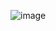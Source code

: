 ![image](https://github.com/beelzekamibub/dotnet_microservices/assets/55458991/06527098-9403-4907-97a6-5675485dd893)

